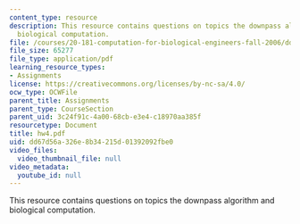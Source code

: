 ```yaml
---
content_type: resource
description: This resource contains questions on topics the downpass algorithm and
  biological computation.
file: /courses/20-181-computation-for-biological-engineers-fall-2006/dd67d56a326e8b34215d01392092fbe0_hw4.pdf
file_size: 65277
file_type: application/pdf
learning_resource_types:
- Assignments
license: https://creativecommons.org/licenses/by-nc-sa/4.0/
ocw_type: OCWFile
parent_title: Assignments
parent_type: CourseSection
parent_uid: 3c24f91c-4a00-68cb-e3e4-c18970aa385f
resourcetype: Document
title: hw4.pdf
uid: dd67d56a-326e-8b34-215d-01392092fbe0
video_files:
  video_thumbnail_file: null
video_metadata:
  youtube_id: null
---
```

This resource contains questions on topics the downpass algorithm and biological computation.